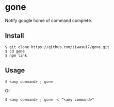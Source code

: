 # gone
Notify google home of command complete.

## Install
```
$ git clone https://github.com/siwasu17/gone.git
$ cd gone
$ npm link
```

## Usage
```
$ <any command> ; gone
```
Or
```
$ <any command> ; gone -c "<any command>"
```

